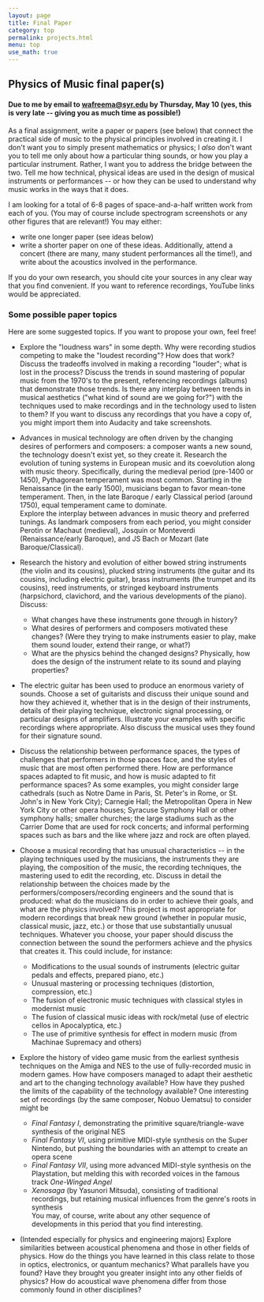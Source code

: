 ```yaml
---
layout: page
title: Final Paper 
category: top
permalink: projects.html
menu: top
use_math: true
---
```


## Physics of Music final paper(s)

#### Due to me by email to wafreema@syr.edu by Thursday, May 10 (yes, this is very late -- giving you as much time as possible!)

As a final assignment, write a paper or papers (see below) that connect the practical side of music to the physical principles involved in creating it. I don't want you to
simply present mathematics or physics; I *also* don't want you to tell me only about how a particular thing sounds, or how you play a particular instrument. Rather, I want you
to address the bridge between the two. Tell me how technical, physical ideas are used in the design of musical instruments or performances -- or how they can be used to understand
why music works in the ways that it does.

I am looking for a total of 6-8 pages of space-and-a-half written work from each of you. (You may of course include spectrogram screenshots or any other figures that are relevant!) You may either:

* write one longer paper (see ideas below)
* write a shorter paper on one of these ideas. Additionally, attend a concert (there are many, many student performances all the time!), and write about the acoustics involved
in the performance.

If you do your own research, you should cite your sources in any clear way that you find convenient. If you want to reference recordings, YouTube links would be appreciated.

### Some possible paper topics

Here are some suggested topics. If you want to propose your own, feel free!

* Explore the "loudness wars" in some depth. Why were recording studios competing to make the "loudest recording"? How does that work? Discuss the tradeoffs involved in
making a recording "louder"; what is lost in the process? Discuss the trends in sound mastering of popular music from the 1970's to the present, referencing recordings (albums) that 
demonstrate those trends. Is there any interplay between trends in musical aesthetics ("what kind of sound are we going for?") with the techniques used to make recordings and in the
technology used to listen to them? If you want to discuss any recordings that you have a copy of, you might import them into Audacity and take screenshots.

* Advances in musical technology are often driven by the changing desires of performers and composers: a composer wants a new sound, the technology doesn't exist yet, so they create it.
Research the evolution of tuning systems in European music and its coevolution along with music theory. Specifically, during the medieval period (pre-1400 or 1450), Pythagorean 
temperament was most common. Starting in the Renaissance (in the early 1500), musicians began to favor mean-tone temperament. Then, in the late Baroque / early Classical period (around
1750), equal temperament came to dominate.<br>
Explore the interplay between advances in music theory and preferred tunings. As landmark composers from each period, you might consider Perotin or Machaut (medieval), Josquin
or Monteverdi (Renaissance/early Baroque), and JS Bach or Mozart (late Baroque/Classical).

* Research the history and evolution of either bowed string instruments (the violin and its cousins), plucked string instruments (the guitar and its cousins, including electric guitar),
brass instruments (the trumpet and its cousins), reed instruments, or stringed keyboard instruments (harpsichord, clavichord, and the various developments of the piano). Discuss:
    * What changes have these instruments gone through in history?
    * What desires of performers and composers motivated these changes? (Were they trying to make instruments easier to play, make them sound louder, extend their range, or what?)
    * What are the physics behind the changed designs? Physically, how does the design of the instrument relate to its sound and playing properties?

* The electric guitar has been used to produce an enormous variety of sounds. Choose a set of guitarists and discuss their unique sound and how they achieved it, whether that is in
the design of their instruments, details of their playing technique, electronic signal processing, or particular designs of amplifiers. Illustrate your examples with specific recordings
where appropriate. Also discuss the musical uses they found for their signature sound.

* Discuss the relationship between performance spaces, the types of challenges that performers in those spaces face, and the styles of music that are most often performed there.
How are performance spaces adapted to fit music, and how is music adapted to fit performance spaces? As some examples, you might consider large cathedrals (such as 
Notre Dame in Paris, St. Peter's in Rome, or St. John's in New York City); Carnegie Hall; the Metropolitan Opera in New York City or other opera houses; Syracuse Symphony Hall or 
other symphony halls; smaller churches; the large stadiums such as the Carrier Dome that are used for rock concerts; and informal performing spaces such as bars and the like where
jazz and rock are often played.

* Choose a musical recording that has unusual characteristics -- in the playing techniques used by the musicians, the instruments they are playing, the composition
of the music, the recording techniques, the mastering used to edit the recording, etc. Discuss in detail the relationship between the choices made by the performers/composers/recording
engineers and the sound that is produced: what do the musicians do in order to achieve their goals, and what are the physics involved? This project is most appropriate for modern
recordings that break new ground (whether in popular music, classical music, jazz, etc.) or those that use substantially unusual techniques. Whatever you choose, your paper should discuss
the connection between the sound the performers achieve and the physics that creates it. This could include, for instance:
    * Modifications to the usual sounds of instruments (electric guitar pedals and effects, prepared piano, etc.)
    * Unusual mastering or processing techniques (distortion, compression, etc.)
    * The fusion of electronic music techniques with classical styles in modernist music
    * The fusion of classical music ideas with rock/metal (use of electric cellos in Apocalyptica, etc.)
    * The use of primitive synthesis for effect in modern music (from Machinae Supremacy and others)

* Explore the history of video game music from the earliest synthesis techniques on the Amiga and NES to the use of fully-recorded music in modern games. How have composers managed
to adapt their aesthetic and art to the changing technology available? How have they pushed the limits of the capability of the technology available? 
One interesting set of recordings (by the same composer, Nobuo Uematsu) to consider might be
    * *Final Fantasy I*, demonstrating the primitive square/triangle-wave synthesis of the original NES
    * *Final Fantasy VI*, using primitive MIDI-style synthesis on the Super Nintendo, but pushing the boundaries with an attempt to create an opera scene
    * *Final Fantasy VII*, using more advanced MIDI-style synthesis on the Playstation, but melding this with recorded voices in the famous track *One-Winged Angel*
    * *Xenosaga* (by Yasunori Mitsuda), consisting of traditional recordings, but retaining musical influences from the genre's roots in synthesis<br>
You may, of course, write about any other sequence of developments in this period that you find interesting. 

* (Intended especially for physics and engineering majors) Explore similarities between acoustical phenomena and those in other fields of physics. How do the things you have learned
in this class relate to those in optics, electronics, or quantum mechanics? What parallels have you found? Have they brought you greater insight into any other fields of physics?
How do acoustical wave phenomena differ from those commonly found in other disciplines?


